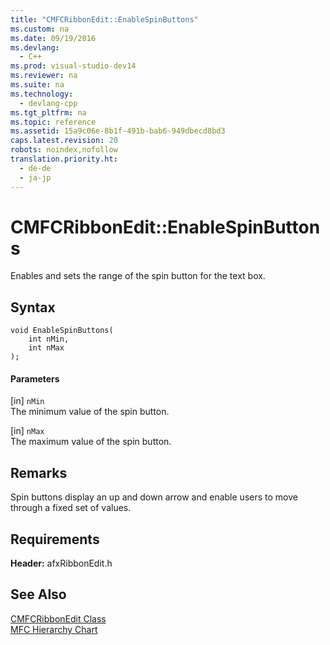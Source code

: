 ```yaml
---
title: "CMFCRibbonEdit::EnableSpinButtons"
ms.custom: na
ms.date: 09/19/2016
ms.devlang: 
  - C++
ms.prod: visual-studio-dev14
ms.reviewer: na
ms.suite: na
ms.technology: 
  - devlang-cpp
ms.tgt_pltfrm: na
ms.topic: reference
ms.assetid: 15a9c06e-8b1f-491b-bab6-949dbecd8bd3
caps.latest.revision: 20
robots: noindex,nofollow
translation.priority.ht: 
  - de-de
  - ja-jp
---
```

# CMFCRibbonEdit::EnableSpinButtons
Enables and sets the range of the spin button for the text box.  
  
## Syntax  
  
```  
void EnableSpinButtons(  
    int nMin,  
    int nMax   
);  
```  
  
#### Parameters  
 [in] `nMin`  
 The minimum value of the spin button.  
  
 [in] `nMax`  
 The maximum value of the spin button.  
  
## Remarks  
 Spin buttons display an up and down arrow and enable users to move through a fixed set of values.  
  
## Requirements  
 **Header:** afxRibbonEdit.h  
  
## See Also  
 [CMFCRibbonEdit Class](../vs140/CMFCRibbonEdit-Class.md)   
 [MFC Hierarchy Chart](../vs140/Hierarchy-Chart.md)